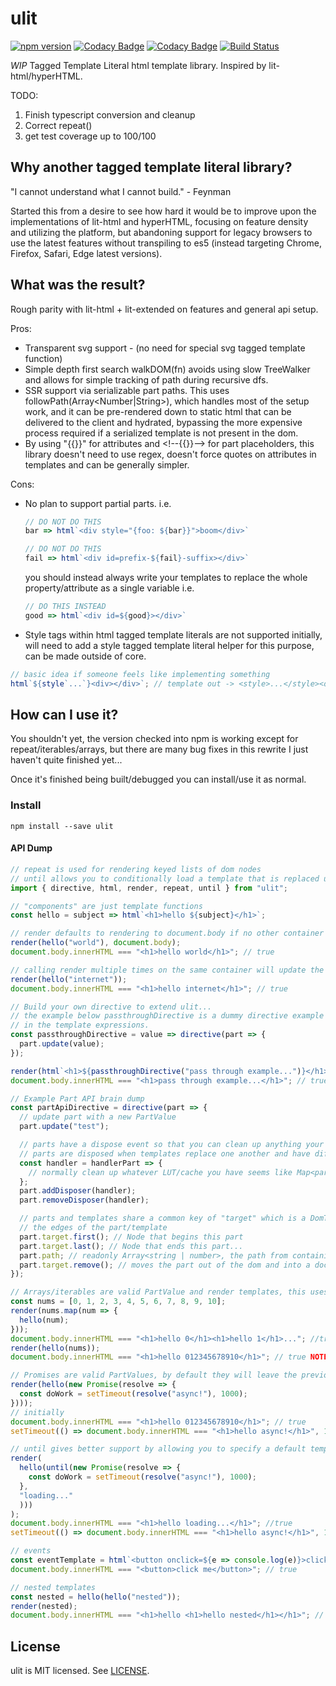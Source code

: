 # ulit
[![npm version](https://badge.fury.io/js/ulit.svg)](https://badge.fury.io/js/ulit)
[![Codacy Badge](https://api.codacy.com/project/badge/Grade/74420ad6de824a64a06235becc1810c2)](https://www.codacy.com/app/andyrjohnson82/ulit?utm_source=github.com&amp;utm_medium=referral&amp;utm_content=andyrj/ulit&amp;utm_campaign=Badge_Grade)
[![Codacy Badge](https://api.codacy.com/project/badge/Coverage/74420ad6de824a64a06235becc1810c2)](https://www.codacy.com/app/andyrjohnson82/ulit?utm_source=github.com&utm_medium=referral&utm_content=andyrj/ulit&utm_campaign=Badge_Coverage)
[![Build Status](https://travis-ci.org/andyrj/ulit.svg?branch=master)](https://travis-ci.org/andyrj/ulit)

*WIP* Tagged Template Literal html template library.  Inspired by lit-html/hyperHTML.

TODO:
1. Finish typescript conversion and cleanup
2. Correct repeat()
3. get test coverage up to 100/100

## Why another tagged template literal library?
"I cannot understand what I cannot build." - Feynman

Started this from a desire to see how hard it would be to improve upon the implementations of lit-html and hyperHTML, focusing on feature density and utilizing the platform, but abandoning support for legacy browsers to use the latest features without transpiling to es5 (instead targeting Chrome, Firefox, Safari, Edge latest versions).

## What was the result?

Rough parity with lit-html + lit-extended on features and general api setup.

Pros:
* Transparent svg support - (no need for special svg tagged template function)
* Simple depth first search walkDOM(fn) avoids using slow TreeWalker and allows for simple tracking of path during recursive dfs.
* SSR support via serializable part paths.  This uses followPath(Array<Number|String>), which handles most of the setup work, and it can be pre-rendered down to static html that can be delivered to the client and hydrated, bypassing the more expensive process required if a serialized template is not present in the dom.
* By using "{{}}" for attributes and \<\!\-\-\{\{\}\}\-\-\> for part placeholders, this library doesn't need to use regex, doesn't force quotes on attributes in templates and can be generally simpler.

Cons:
* No plan to support partial parts. i.e.
  ```js
  // DO NOT DO THIS
  bar => html`<div style="{foo: ${bar}}">boom</div>`
  ```
  ```js
  // DO NOT DO THIS
  fail => html`<div id=prefix-${fail}-suffix></div>`
  ```
  you should instead always write your templates to replace the whole property/attribute as a single variable i.e. 
  ```js
  // DO THIS INSTEAD
  good => html`<div id=${good}></div>`
  ```
* Style tags within html tagged template literals are not supported initially, will need to add a style tagged template literal helper for this purpose, can be made outside of core.
```js
// basic idea if someone feels like implementing something
html`${style`...`}<div></div>`; // template out -> <style>...</style><div></div> 
```

## How can I use it?

You shouldn't yet, the version checked into npm is working except for repeat/iterables/arrays, but there are many bug fixes in this rewrite I just haven't quite finished yet...

Once it's finished being built/debugged you can install/use it as normal.

### Install
```
npm install --save ulit
```

#### API Dump
```js
// repeat is used for rendering keyed lists of dom nodes
// until allows you to conditionally load a template that is replaced upon promise completion (code-splitting, fetch, etc...)
import { directive, html, render, repeat, until } from "ulit";

// "components" are just template functions
const hello = subject => html`<h1>hello ${subject}</h1>`;

// render defaults to rendering to document.body if no other container is provided
render(hello("world"), document.body);
document.body.innerHTML === "<h1>hello world</h1>"; // true

// calling render multiple times on the same container will update the current template in place if possible or replace it.
render(hello("internet"));
document.body.innerHTML === "<h1>hello internet</h1>"; // true

// Build your own directive to extend ulit...
// the example below passthroughDirective is a dummy directive example that is equivalent to just passing the value to the part
// in the template expressions.
const passthroughDirective = value => directive(part => {
  part.update(value);
});

render(html`<h1>${passthroughDirective("pass through example...")}</h1>`);
document.body.innerHTML === "<h1>pass through example...</h1>"; // true

// Example Part API brain dump
const partApiDirective = directive(part => {
  // update part with a new PartValue
  part.update("test");

  // parts have a dispose event so that you can clean up anything your directives create on dispose...
  // parts are disposed when templates replace one another and have differing static parts, or when a part changes from a directive to another valid PartValue
  const handler = handlerPart => {
    // normally clean up whatever LUT/cache you have seems like Map<part, ...> is pretty useful inside directives
  };
  part.addDisposer(handler);
  part.removeDisposer(handler);

  // parts and templates share a common key of "target" which is a DomTarget that is used to store
  // the edges of the part/template
  part.target.first(); // Node that begins this part
  part.target.last(); // Node that ends this part...
  part.path; // readonly Array<string | number>, the path from containing templates root to this part
  part.target.remove(); // moves the part out of the dom and into a document fragment.
});

// Arrays/iterables are valid PartValue and render templates, this uses repeat() internally
const nums = [0, 1, 2, 3, 4, 5, 6, 7, 8, 9, 10];
render(nums.map(num => {
  hello(num);
}));
document.body.innerHTML === "<h1>hello 0</h1><h1>hello 1</h1>..."; //true
render(hello(nums));
document.body.innerHTML === "<h1>hello 012345678910</h1>"; // true NOTE: each number would be it's own textNode in this case...

// Promises are valid PartValues, by default they will leave the previous part value in place initially, and update to what is resolved...
render(hello(new Promise(resolve => {
  const doWork = setTimeout(resolve("async!"), 1000);
})));
// initially
document.body.innerHTML === "<h1>hello 012345678910</h1>"; // true
setTimeout(() => document.body.innerHTML === "<h1>hello async!</h1>", 1001); // true

// until gives better support by allowing you to specify a default template while the promise resolves instead of a comment node
render(
  hello(until(new Promise(resolve => {
    const doWork = setTimeout(resolve("async!"), 1000);
  },
  "loading..."
  )))
);
document.body.innerHTML === "<h1>hello loading...</h1>"; //true
setTimeout(() => document.body.innerHTML === "<h1>hello async!</h1>", 1001); // true

// events
const eventTemplate = html`<button onclick=${e => console.log(e)}>click me</button>`;
document.body.innerHTML === "<button>click me</button>"; // true

// nested templates
const nested = hello(hello("nested"));
render(nested);
document.body.innerHTML === "<h1>hello <h1>hello nested</h1></h1>"; // true

```

## License

ulit is MIT licensed. See [LICENSE](LICENSE.md).
